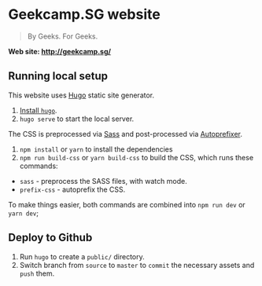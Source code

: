 Geekcamp.SG website
===

> By Geeks. For Geeks.

**Web site: http://geekcamp.sg/**

Running local setup
--

This website uses [Hugo](https://gohugo.io/) static site generator.

1. [Install `hugo`](https://gohugo.io/getting-started/installing/).
2. `hugo serve` to start the local server.

The CSS is preprocessed via [Sass](http://sass-lang.com/) and post-processed via [Autoprefixer](https://github.com/postcss/autoprefixer).

1. `npm install` or `yarn` to install the dependencies
2. `npm run build-css` or `yarn build-css` to build the CSS, which runs these commands:
  - `sass` - preprocess the SASS files, with watch mode.
  - `prefix-css` - autoprefix the CSS.

To make things easier, both commands are combined into `npm run dev` or `yarn dev`;

Deploy to Github
--

1. Run `hugo` to create a `public/` directory.
2. Switch branch from `source` to `master` to `commit` the necessary assets and `push` them.
